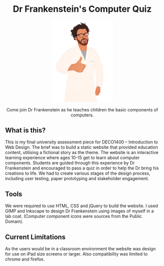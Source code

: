<h1 align="center">Dr Frankenstein's Computer Quiz</h1>

<div align="center">
  <img src="images/drWinToon.png" width="200">
  <p>Come join Dr Frankenstein as he teaches children the basic components of computers.</p>
</div>

## What is this?

This is my final university assessment piece for DECO1400 – Introduction to Web Design.
The brief was to build a static website that provided education content, utilising a fictional story as the theme. The website is an interactive learning experience where ages 10-15 get to learn about computer components. Students are guided through this experience by Dr Frankenstein and encouraged to pass a quiz in order to help the Dr bring his creations to life. We had to create various stages of the design process, including user testing, paper prototyping and stakeholder engagement. 

## Tools

We were required to use HTML, CSS and jQuery to build the website.
I used GIMP and Inkscape to design Dr Frankenstein using images of myself in a lab coat.
(Computer component icons were sources from the Public Domain).

## Current Limitations

As the users would be in a classroom environment the website was design for use on iPad size screens or larger.
Also compatibility was limited to chrome and firefox.
